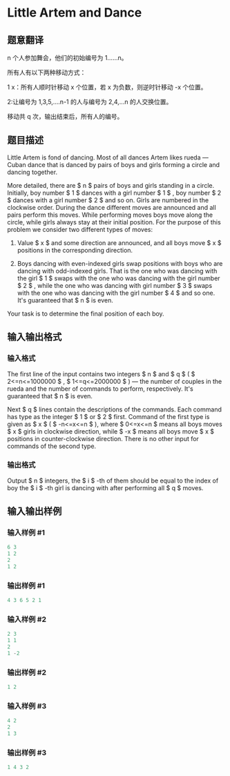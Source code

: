 # Little Artem and Dance

## 题意翻译

n 个人参加舞会，他们的初始编号为 1……n。

所有人有以下两种移动方式：

1 x：所有人顺时针移动 x 个位置，若 x 为负数，则逆时针移动 -x 个位置。

2:让编号为 1,3,5,....n-1 的人与编号为 2,4,...n 的人交换位置。

移动共 q 次，输出结束后，所有人的编号。

## 题目描述

Little Artem is fond of dancing. Most of all dances Artem likes rueda — Cuban dance that is danced by pairs of boys and girls forming a circle and dancing together.

More detailed, there are $ n $ pairs of boys and girls standing in a circle. Initially, boy number $ 1 $ dances with a girl number $ 1 $ , boy number $ 2 $ dances with a girl number $ 2 $ and so on. Girls are numbered in the clockwise order. During the dance different moves are announced and all pairs perform this moves. While performing moves boys move along the circle, while girls always stay at their initial position. For the purpose of this problem we consider two different types of moves:

1. Value $ x $ and some direction are announced, and all boys move $ x $ positions in the corresponding direction.

2. Boys dancing with even-indexed girls swap positions with boys who are dancing with odd-indexed girls. That is the one who was dancing with the girl $ 1 $ swaps with the one who was dancing with the girl number $ 2 $ , while the one who was dancing with girl number $ 3 $ swaps with the one who was dancing with the girl number $ 4 $ and so one. It's guaranteed that $ n $ is even.

Your task is to determine the final position of each boy.

## 输入输出格式

### 输入格式

The first line of the input contains two integers $ n $ and $ q $ ( $ 2<=n<=1000000 $ , $ 1<=q<=2000000 $ ) — the number of couples in the rueda and the number of commands to perform, respectively. It's guaranteed that $ n $ is even.

Next $ q $ lines contain the descriptions of the commands. Each command has type as the integer $ 1 $ or $ 2 $ first. Command of the first type is given as $ x $ ( $ -n<=x<=n $ ), where $ 0<=x<=n $ means all boys moves $ x $ girls in clockwise direction, while $ -x $ means all boys move $ x $ positions in counter-clockwise direction. There is no other input for commands of the second type.

### 输出格式

Output $ n $ integers, the $ i $ -th of them should be equal to the index of boy the $ i $ -th girl is dancing with after performing all $ q $ moves.

## 输入输出样例

### 输入样例 #1

```cpp
6 3
1 2
2
1 2

```
### 输出样例 #1

```cpp
4 3 6 5 2 1

```
### 输入样例 #2

```cpp
2 3
1 1
2
1 -2

```
### 输出样例 #2

```cpp
1 2

```
### 输入样例 #3

```cpp
4 2
2
1 3

```
### 输出样例 #3

```cpp
1 4 3 2

```

